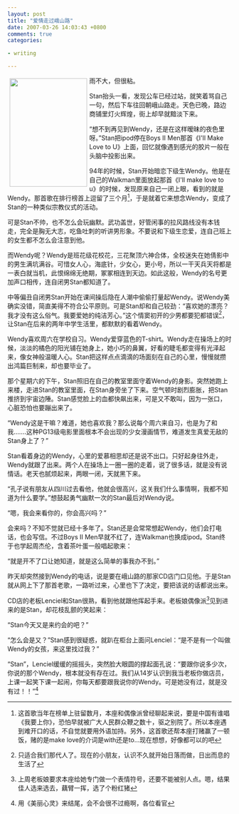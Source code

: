 ```yaml
---
layout: post
title: "爱情走过峨山路"
date: 2007-03-26 14:03:43 +0800
comments: true
categories:

- writing

---
```


 <img height="243" alt="" width="174" align="left" border="0" src="{{ site.static_base }}/downloads/images/2016_06/love_and_accicent_1.png" style="margin:5px;"/>雨不大，但很粘。

Stan抬头一看，发现公车已经过站，就笑着骂自己一句，然后下车往回朝峨山路走。天色已晚，路边商铺里灯火辉煌，街上却早就黯淡下来。

“想不到再见到Wendy，还是在这样暧昧的夜色里呀。”Stan把ipod停在Boys II Men那首《I'll Make Love to U》上面，回忆就像遇到感光的胶片一般在头脑中投影出来。

94年的时候，Stan开始暗恋下级生Wendy。他是在自己的Walkman里面放起那首《I'll make love to u》的时候，发现原来自己一闭上眼，看到的就是Wendy。那首歌在排行榜首上逗留了三个月[^1]，于是就着它来想念Wendy，变成了Stan的一种类似宗教仪式的活动。

可是Stan不帅，也不怎么会玩幽默。武功盖世，好管闲事的拉风路线没有本钱走，完全是胸无大志，吃鱼吐刺的听讲男形象。不要说和下级生恋爱，连自己班上的女生都不怎么会注意到他。

而Wendy呢？Wendy是班花级花校花，三花聚顶六神合体，全校迷失在她倩影中的男生满坑满谷。可惜女人心，海底针，少女心，更小号，所以一干天兵天将都是一表白就当机，此恨绵绵无绝期，冢冢相连到天边。如此这般，Wendy的名号更加声口相传，连自闭男Stan都知道了。

中等偏丑自闭男Stan开始在课间操后隐在人潮中偷偷打量起Wendy。说Wendy美确实没错，简直美得不符合公平原则。可是Stan却和自己较劲：“喜欢她的漂亮？我才没有这么俗气。我要爱她的纯洁芳心。”这个情窦初开的少男都要犯都错误[^2]，让Stan在后来的两年中学生活里，都默默的看着Wendy。

Wendy喜欢周六在学校自习。Wendy爱穿蓝色的T-shirt。Wendy走在操场上的时候，淡淡的橘色的阳光铺在她身上，她小巧的鼻翼，好看的睫毛都变得有光泽起来，像女神般温暖人心。Stan把这样点点滴滴的场面刻在自己的心里，慢慢就攒出鸿篇巨制来，却也要毕业了。

那个星期六的下午，Stan照旧在自己的教室里面守着Wendy的身影。突然她跑上来楼，走进Stan的教室里面，在Stan身旁坐了下来。空气顿时剧烈膨胀，把Stan推挤到宇宙边陲。Stan感觉脸上的血都快飙出来，可是又不敢叫，因为一张口，心脏恐怕也要蹦出来了。

“Wendy这是干嘛？难道，她也喜欢我？那么说每个周六来自习，也是为了和我…….这种PG13级电影里面根本不会出现的少女漫画情节，难道发生真爱无敌的Stan身上了？”

Stan看着身边的Wendy，心里的爱慕相思却还是说不出口。只好起身往外走，Wendy就跟了出来。两个人在操场上一圈一圈的走着，说了很多话，就是没有说情话。老天也腻烦起来，两眼一闭，天就黑下来。

“孔子说有朋友从四川过去看他，他就会很高兴，这关我们什么事情啊，我都不知道为什么要学。”想鼓起勇气幽默一次的Stan最后对Wendy说。

“嗯，我会来看你的，你会高兴吗？”

会来吗？不知不觉就已经十多年了。Stan还是会常常想起Wendy，他们会打电话，也会写信。不过Boys II Men早就不红了，连Walkman也换成ipod。Stan终于也学起周杰伦，含着茶叶蛋一般唱起歌来：

“就是开不了口让她知道，就是这么简单的事我办不到。”

昨天却突然接到Wendy的电话，说是要在峨山路的那家CD店门口见他。于是Stan就从网上下了那首老歌，一路听过来，心里也下了决定，要把该说的话都说出来。

CD店的老板Lenciel和Stan很熟，看到他就跟他挥起手来。老板娘偶像派[^3]见到进来的是Stan，却花枝乱颤的笑起来：

“Stan今天又是来约会的吧？”

“怎么会是又？”Stan感到很疑惑，就趴在柜台上面问Lenciel：“是不是有一个叫做Wendy的女孩，来这里找过我？”

“Stan”，Lenciel缓缓的摇摇头，突然脸大眼圆的撑起面孔说：“要跟你说多少次，你说的那个Wendy，根本就没有存在过。我们从14岁认识到我当老板你做店员，上课一起笑下课一起闹，你每天都要跟我说你的Wendy。可是她没有过，就是没有过！！”[^4]


[^1]: 这首歌当年在榜单上驻留数月，本座和偶像派曾经聊起来说，要是中国有谁唱《我要上你》，恐怕早就被广大人民群众鞭之数十，驱之别院了。所以本座遇到难开口的话，不自觉就要用外语加持。另外，这首歌还帮本座打赌赢了一顿饭，赌的是make love的介词是with还是to…现在想想，好像都可以的吧
[^2]: 只适合我们那代人了。现在的小朋友，认识不久就开始日落而做，日出而息的生活了
[^3]: 上周老板娘要求本座给她专门做一个表情符号，还要不能被别人点。嗯，结果佳人选来选去，藕臂一挥，选了个粉红猪
[^4]: 用《美丽心灵》来结尾，会不会很不过瘾啊，各位看官


